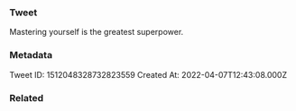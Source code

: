 ### Tweet
Mastering yourself is the greatest superpower.

### Metadata
Tweet ID: 1512048328732823559
Created At: 2022-04-07T12:43:08.000Z

### Related

